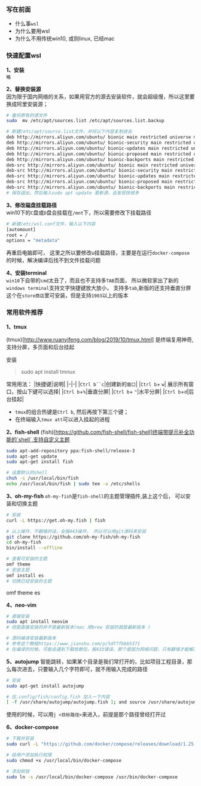 ### 写在前面
+ 什么事`wsl`
+ 为什么要用wsl
+ 为什么不用传统win10, 或则linux, 已经mac

### 快速配置wsl
**1、安装**  
`略`

**2、替换安装源**  
因为限于国内网络的关系，如果用官方的源去安装软件，就会超级慢，所以这里要换成阿里安装源；
```bash
# 备份原有的源文件
sudo  mv /etc/apt/sources.list /etc/apt/sources.list.backup

# 新建/etc/apt/source.list文件，并将以下内容复制进去
deb http://mirrors.aliyun.com/ubuntu/ bionic main restricted universe multiverse
deb http://mirrors.aliyun.com/ubuntu/ bionic-security main restricted universe multiverse
deb http://mirrors.aliyun.com/ubuntu/ bionic-updates main restricted universe multiverse
deb http://mirrors.aliyun.com/ubuntu/ bionic-proposed main restricted universe multiverse
deb http://mirrors.aliyun.com/ubuntu/ bionic-backports main restricted universe multiverse
deb-src http://mirrors.aliyun.com/ubuntu/ bionic main restricted universe multiverse
deb-src http://mirrors.aliyun.com/ubuntu/ bionic-security main restricted universe multiverse
deb-src http://mirrors.aliyun.com/ubuntu/ bionic-updates main restricted universe multiverse
deb-src http://mirrors.aliyun.com/ubuntu/ bionic-proposed main restricted universe multiverse
deb-src http://mirrors.aliyun.com/ubuntu/ bionic-backports main restricted universe multiverse
# 保存退出，然后输入sudo apt update 更新源，会发现快很多
```
**3、修改磁盘挂载路径**  
win10下的`C`盘或`D`盘会挂载在`/mnt`下，所以需要修改下挂载路径
```bash
# 新建/etc/wsl.conf文件，输入以下内容
[automount]
root = /
options = "metadata"
```
再重启电脑即可， 这里之所以要修改u挂载路径，主要是在运行`docker-compose`的时候，解决编译后找不到文件挂载问题

**4、安装terminal**  
`win10`下自带的`cmd`太丑了，而且也不支持多`TAB`页面， 所以微软家出了新的`windows terminal`支持文字快捷键放大放小， 支持多`tab`,新版的还支持垂直分屏  
这个在`store商店`里可安装，但是支持`1903`以上的版本


### 常用软件推荐

**1、tmux**

(tmux)[http://www.ruanyifeng.com/blog/2019/10/tmux.html] 是终端复用神奇,支持分屏，多页面和后台挂起

安装
>sudo apt install tmnux

常用用法：
|快捷键|说明|
|-|-|
|`Ctrl b``c`|创建新的`窗口`|
|`Ctrl b`+ `w`| 展示所有窗口，按山下键可以选择|
|`Ctrl b`+`%`|垂直分屏|
|`Ctrl b`+ `"`|水平分屏|
|`Ctrl b`+`d`|后台挂起|

+ `tmux`的组合热键是`Ctrl b`, 然后再按下第三个键；
+ 在终端输入`tmux att`可以进入挂起的进程

**2、fish-shell**
(fish)[https://github.com/fish-shell/fish-shell]终端带提示补全功能的`shell`,支持自定义主题
```bash
sudo apt-add-repository ppa:fish-shell/release-3
sudo apt-get update
sudo apt-get install fish

# 设置默认的shell
chsh -s /usr/local/bin/fish
echo /usr/local/bin/fish | sudo tee -a /etc/shells
```

**3、oh-my-fish**
`oh-my-fish`是`fish-shell`的主题管理插件,装上这个后， 可以安装和切换主题  
```bash
# 安装
curl -L https://get.oh-my.fish | fish

# 以上操作，不翻墙的话，会报443操作， 所以可以用git源码来安装
git clone https://github.com/oh-my-fish/oh-my-fish
cd oh-my-fish
bin/install --offline

# 查看可安装的主题
omf theme
# 安装主题
omf install es
# 切换已经安装的主题
```
omf theme es


**4、neo-vim**
```bash
# 直接安装
sudo apt install neovim
# 但是直接安装的并不是最新版本(mac 用brew 安装的就是最新版本 ) 

# 源码编译安装最新版本
# 参考这个教程https://www.jianshu.com/p/5df7fbbb5371
# 在编译的时候，可能会遇到下载依赖包，报433错误，那个是因为网络问题，只有翻墙才能解决
```
**5、autojump**
智能跳转，如果某个目录是我们常打开的，比如项目工程目录，那么每次进去，只要输入几个字符即可，就不用输入完成的路径
```bash
# 安装
sudo apt-get install autojump

# 在.config/fish/config.fish 加入一下内容
[ -f /usr/share/autojump/autojump.fish ]; and source /usr/share/autojump/autojump.fish
```
使用的时候，可以用`j <目标路径>`来进入，前提是那个路径曾经打开过

**6、docker-compose**
```bash
# 下载并安装
sudo curl -L "https://github.com/docker/compose/releases/download/1.25.4/docker-compose-Linux-x86_64" -o /usr/local/bin/docker-compose 

# 给用户添加执行权限
sudo chmod +x /usr/local/bin/docker-compose

# 添加软链
sudo ln -s /usr/local/bin/docker-compose /usr/bin/docker-compose
```
